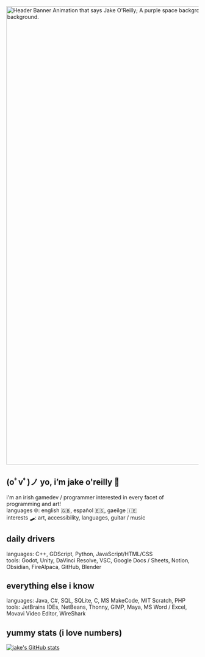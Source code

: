 <img src="https://github.com/JakeDaSpud/JakeDaSpud/assets/78006039/bde38fdb-a21e-42b2-afb7-077a7ac16879" width="1200px" alt="Header Banner Animation that says Jake O'Reilly; A purple space background with the 8 planets scrolling from left to right; A witch and black cat on a broom flies past and into the background." title="Header Banner Animation that says Jake O'Reilly; A purple space background with the 8 planets scrolling from left to right; A witch and black cat on a broom flies past and into the background.">

## (oﾟvﾟ)ノ yo, i’m jake o'reilly 🥐
i'm an irish gamedev / programmer interested in every facet of programming and art!
<br>languages 🌐: english 🇬🇧, español 🇪🇸, gaeilge 🇮🇪
<br>interests 🛹: art, accessibility, languages, guitar / music

## daily drivers
languages: C++, GDScript, Python, JavaScript/HTML/CSS
<br>tools: Godot, Unity, DaVinci Resolve, VSC, Google Docs / Sheets, Notion, Obsidian, FireAlpaca, GitHub, Blender

## everything else i know
languages: Java, C#, SQL, SQLite, C, MS MakeCode, MIT Scratch, PHP
<br>tools: JetBrains IDEs, NetBeans, Thonny, GIMP, Maya, MS Word / Excel, Movavi Video Editor, WireShark

## yummy stats (i love numbers)
[![jake's GitHub stats](https://github-readme-stats.vercel.app/api?username=jakedaspud&theme=nightowl)](https://github.com/anuraghazra/github-readme-stats)
